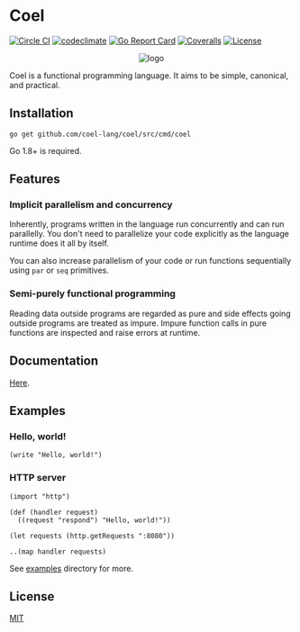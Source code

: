 # Coel

[![Circle CI](https://img.shields.io/circleci/project/github/coel-lang/coel.svg?style=flat-square)](https://circleci.com/gh/coel-lang/coel)
[![codeclimate](https://img.shields.io/codeclimate/github/kabisaict/flow.svg?style=flat-square)](https://codeclimate.com/github/coel-lang/coel)
[![Go Report Card](https://goreportcard.com/badge/github.com/coel-lang/coel?style=flat-square)](https://goreportcard.com/report/github.com/coel-lang/coel)
[![Coveralls](https://img.shields.io/coveralls/coel-lang/coel.svg?style=flat-square)](https://coveralls.io/github/coel-lang/coel)
[![License](https://img.shields.io/github/license/coel-lang/coel.svg?style=flat-square)](https://opensource.org/licenses/MIT)

<div align="center">
  <img src="https://raw.githubusercontent.com/coel-lang/icon/master/spaced.png" alt="logo"/>
</div>

Coel is a functional programming language.
It aims to be simple, canonical, and practical.

## Installation

```
go get github.com/coel-lang/coel/src/cmd/coel
```

Go 1.8+ is required.

## Features

### Implicit parallelism and concurrency

Inherently, programs written in the language run concurrently and can run
parallelly.
You don't need to parallelize your code explicitly as the language runtime does
it all by itself.

You can also increase parallelism of your code or run functions
sequentially using `par` or `seq` primitives.

### Semi-purely functional programming

Reading data outside programs are regarded as pure and side effects going
outside programs are treated as impure.
Impure function calls in pure functions are inspected and raise errors at
runtime.

## Documentation

[Here](https://coel-lang.gitbooks.io/coel-programming-language/).

## Examples

### Hello, world!

```
(write "Hello, world!")
```

### HTTP server

```
(import "http")

(def (handler request)
  ((request "respond") "Hello, world!"))

(let requests (http.getRequests ":8080"))

..(map handler requests)
```

See [examples](examples) directory for more.

## License

[MIT](LICENSE)
